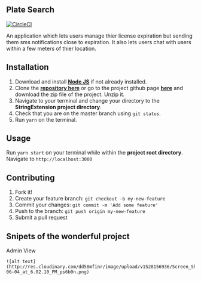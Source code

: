 
## Plate Search

[![CircleCI](https://circleci.com/gh/jadewale/PlateSearch.svg?style=svg&circle-token=15f4a483e9cd1ce3e6f4355bf94308d359fd2c9a)](https://circleci.com/gh/jadewale/PlateSearch)

An application which lets users manage thier license expiration but sending them sms notifications close to expiration. It also lets users chat with users within a few meters of thier location. 

## Installation

1. Download and install [**Node JS**](https://nodejs.org/en/) if not already installed.  
1. Clone the [**repository here**](https://github.com/andela-jadewale/PlateSearch.git) or go to the project github page [**here**](https://github.com/andela-jadewale/PlateSearch/) and download the zip file of the project. Unzip it.
1. Navigate to your terminal and change your directory to the **StringExtension project directory**.
1. Check that you are on the master branch using `git status`.
1. Run `yarn` on the terminal.

## Usage
Run `yarn start` on your terminal while within the **project root directory**.
Navigate to `http://localhost:3000`

## Contributing
1. Fork it!
1. Create your feature branch: `git checkout -b my-new-feature`
1. Commit your changes: `git commit -m 'Add some feature'`
1. Push to the branch: `git push origin my-new-feature`
1. Submit a pull request

## Snipets of the wonderful project

Admin View

    ![alt text](http://res.cloudinary.com/dd58mfinr/image/upload/v1528156936/Screen_Shot_2018-06-04_at_6.02.10_PM_ps6b0n.png)

